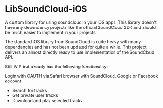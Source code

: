 LibSoundCloud-iOS
=================

A custom library for using soundcloud in your iOS apps. This library doesn't have any dependancy projects like the official SoundCloud SDK and should be much easier to implement in your projects

The standard iOS library from SoundCloud is quite heavy with many dependancies and has not been updated for quite a while.
This project delivers an almost directly ready to use implementation of the SoundCloud API.

Still WIP but already has the following functionality:

Login with OAUTH via Safari browser with SoundCloud, Google or Facebook account
- Search for tracks
- Get private user tracks
- Download and play selected tracks.

